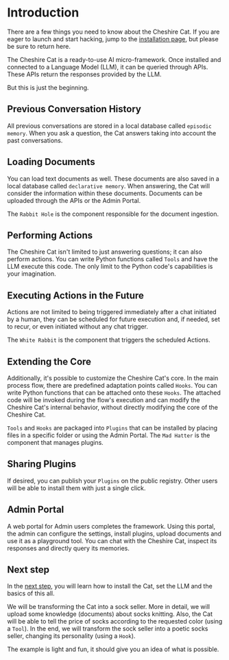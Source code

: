 # Introduction

There are a few things you need to know about the Cheshire Cat. If you are eager to launch and start hacking, jump to the [installation page](installation-configuration.md), but please be sure to return here.

The Cheshire Cat is a ready-to-use AI micro-framework.
Once installed and connected to a Language Model (LLM), it can be queried through APIs.
These APIs return the responses provided by the LLM.

But this is just the beginning.

## Previous Conversation History
All previous conversations are stored in a local database called `episodic memory`.
When you ask a question, the Cat answers taking into account the past conversations.

## Loading Documents
You can load text documents as well.
These documents are also saved in a local database called `declarative memory`.
When answering, the Cat will consider the information within these documents.
Documents can be uploaded through the APIs or the Admin Portal.

The `Rabbit Hole` is the component responsible for the document ingestion.

## Performing Actions
The Cheshire Cat isn't limited to just answering questions; it can also perform actions.
You can write Python functions called `Tools` and have the LLM execute this code.
The only limit to the Python code's capabilities is your imagination.

## Executing Actions in the Future
Actions are not limited to being triggered immediately after a chat initiated by a human, they can be scheduled for future execution and, if needed, set to recur, or even initiated without any chat trigger.

The `White Rabbit` is the component that triggers the scheduled Actions.

## Extending the Core
Additionally, it's possible to customize the Cheshire Cat's core.
In the main process flow, there are predefined adaptation points called `Hooks`.
You can write Python functions that can be attached onto these `Hooks`.
The attached code will be invoked during the flow's execution and can modify the Cheshire Cat's internal behavior,
without directly modifying the core of the Cheshire Cat.

`Tools` and `Hooks` are packaged into `Plugins` that can be installed by placing files in a specific folder or using the Admin Portal.
The `Mad Hatter` is the component that manages plugins.

## Sharing Plugins
If desired, you can publish your `Plugins` on the public registry.
Other users will be able to install them with just a single click.

## Admin Portal
A web portal for Admin users completes the framework.
Using this portal, the admin can configure the settings, install plugins, upload documents and use it as a playground tool.
You can chat with the Cheshire Cat, inspect its responses and directly query its memories.

## Next step
In the [next step](./installation-configuration.md), you will learn how to install the Cat, set the LLM and the basics of this all.

We will be transforming the Cat into a sock seller.
More in detail, we will upload some knowledge (documents) about socks knitting.
Also, the Cat will be able to tell the price of socks according to the requested color (using a `Tool`).
In the end, we will transform the sock seller into a poetic socks seller, changing its personality (using a `Hook`). 

The example is light and fun, it should give you an idea of what is possible.